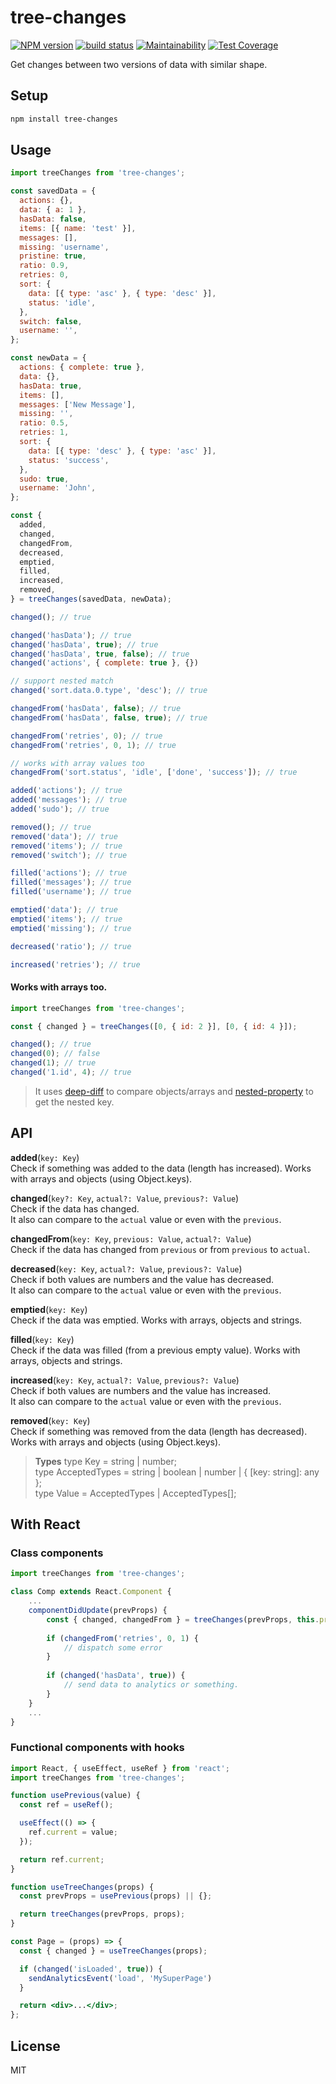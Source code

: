 tree-changes
===

[![NPM version](https://badge.fury.io/js/tree-changes.svg)](https://www.npmjs.com/package/tree-changes) [![build status](https://travis-ci.org/gilbarbara/tree-changes.svg)](https://travis-ci.org/gilbarbara/tree-changes) [![Maintainability](https://api.codeclimate.com/v1/badges/93528e49029782f5f7d2/maintainability)](https://codeclimate.com/github/gilbarbara/tree-changes/maintainability) [![Test Coverage](https://api.codeclimate.com/v1/badges/93528e49029782f5f7d2/test_coverage)](https://codeclimate.com/github/gilbarbara/tree-changes/test_coverage)

Get changes between two versions of data with similar shape.

## Setup

```bash
npm install tree-changes
```

## Usage

```js
import treeChanges from 'tree-changes';

const savedData = {
  actions: {},
  data: { a: 1 },
  hasData: false,
  items: [{ name: 'test' }],
  messages: [],
  missing: 'username',
  pristine: true,
  ratio: 0.9,
  retries: 0,
  sort: {
    data: [{ type: 'asc' }, { type: 'desc' }],
    status: 'idle',
  },
  switch: false,
  username: '',
};

const newData = {
  actions: { complete: true },
  data: {},
  hasData: true,
  items: [],
  messages: ['New Message'],
  missing: '',
  ratio: 0.5,
  retries: 1,
  sort: {
    data: [{ type: 'desc' }, { type: 'asc' }],
    status: 'success',
  },
  sudo: true,
  username: 'John',
};

const {
  added,
  changed,
  changedFrom,
  decreased,
  emptied,
  filled,
  increased,
  removed,
} = treeChanges(savedData, newData);

changed(); // true

changed('hasData'); // true
changed('hasData', true); // true
changed('hasData', true, false); // true
changed('actions', { complete: true }, {})

// support nested match
changed('sort.data.0.type', 'desc'); // true

changedFrom('hasData', false); // true
changedFrom('hasData', false, true); // true

changedFrom('retries', 0); // true
changedFrom('retries', 0, 1); // true

// works with array values too
changedFrom('sort.status', 'idle', ['done', 'success']); // true

added('actions'); // true
added('messages'); // true
added('sudo'); // true

removed(); // true
removed('data'); // true
removed('items'); // true
removed('switch'); // true

filled('actions'); // true
filled('messages'); // true
filled('username'); // true

emptied('data'); // true
emptied('items'); // true
emptied('missing'); // true

decreased('ratio'); // true

increased('retries'); // true
```

####  Works with arrays too.

```js
import treeChanges from 'tree-changes';

const { changed } = treeChanges([0, { id: 2 }], [0, { id: 4 }]);

changed(); // true
changed(0); // false
changed(1); // true
changed('1.id', 4); // true
```

> It uses [deep-diff](https://github.com/flitbit/diff) to compare objects/arrays and [nested-property](https://github.com/cosmosio/nested-property) to get the nested key.

## API

**added**(`key: Key`)  
Check if something was added to the data (length has increased). Works with arrays and objects (using Object.keys).

**changed**(`key?: Key`, `actual?: Value`, `previous?: Value`)  
Check if the data has changed.  
It also can compare to the `actual` value or even with the `previous`.

**changedFrom**(`key: Key`, `previous: Value`, `actual?: Value`)  
Check if the data has changed from `previous` or from `previous` to `actual`. 

**decreased**(`key: Key`, `actual?: Value`, `previous?: Value`)  
Check if both values are numbers and the value has decreased.  
It also can compare to the `actual` value or even with the `previous`.

**emptied**(`key: Key`)  
Check if the data was emptied. Works with arrays, objects and strings.

**filled**(`key: Key`)  
Check if the data was filled (from a previous empty value). Works with arrays, objects and strings.

**increased**(`key: Key`, `actual?: Value`, `previous?: Value`)  
Check if both values are numbers and the value has increased.  
It also can compare to the `actual` value or even with the `previous`.

**removed**(`key: Key`)  
Check if something was removed from the data (length has decreased). Works with arrays and objects (using Object.keys).

> **Types**
> type Key = string | number;  
> type AcceptedTypes = string | boolean | number | { [key: string]: any };  
> type Value = AcceptedTypes | AcceptedTypes[];  

## With React

### Class components

```js
import treeChanges from 'tree-changes';

class Comp extends React.Component {
    ...
    componentDidUpdate(prevProps) {
        const { changed, changedFrom } = treeChanges(prevProps, this.props);
        
        if (changedFrom('retries', 0, 1) {
            // dispatch some error
        }
        
        if (changed('hasData', true)) {
            // send data to analytics or something.
        }
    }
    ...
}
```

### Functional components with hooks

```jsx
import React, { useEffect, useRef } from 'react';
import treeChanges from 'tree-changes';

function usePrevious(value) {
  const ref = useRef();

  useEffect(() => {
    ref.current = value;
  });

  return ref.current;
}

function useTreeChanges(props) {
  const prevProps = usePrevious(props) || {};

  return treeChanges(prevProps, props);
}

const Page = (props) => {
  const { changed } = useTreeChanges(props);

  if (changed('isLoaded', true)) {
    sendAnalyticsEvent('load', 'MySuperPage')
  }

  return <div>...</div>;
};
```

## License

MIT 